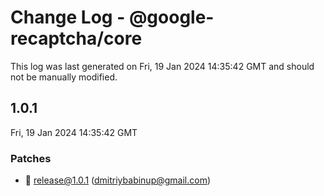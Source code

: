 # Change Log - @google-recaptcha/core

This log was last generated on Fri, 19 Jan 2024 14:35:42 GMT and should not be manually modified.

<!-- Start content -->

## 1.0.1

Fri, 19 Jan 2024 14:35:42 GMT

### Patches

- 🎉 release@1.0.1 (dmitriybabinup@gmail.com)
